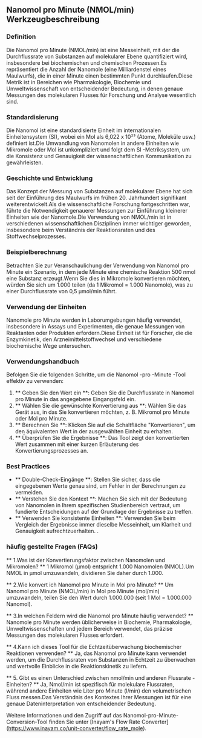 ## Nanomol pro Minute (NMOL/min) Werkzeugbeschreibung

### Definition
Die Nanomol pro Minute (NMOL/min) ist eine Messeinheit, mit der die Durchflussrate von Substanzen auf molekularer Ebene quantifiziert wird, insbesondere bei biochemischen und chemischen Prozessen.Es repräsentiert die Anzahl der Nanomole (eine Milliardenstel eines Maulwurfs), die in einer Minute einen bestimmten Punkt durchlaufen.Diese Metrik ist in Bereichen wie Pharmakologie, Biochemie und Umweltwissenschaft von entscheidender Bedeutung, in denen genaue Messungen des molekularen Flusses für Forschung und Analyse wesentlich sind.

### Standardisierung
Die Nanomol ist eine standardisierte Einheit im internationalen Einheitensystem (SI), wobei ein Mol als 6,022 x 10²³ (Atome, Moleküle usw.) definiert ist.Die Umwandlung von Nanomolen in andere Einheiten wie Mikromole oder Mol ist unkompliziert und folgt dem SI -Metriksystem, um die Konsistenz und Genauigkeit der wissenschaftlichen Kommunikation zu gewährleisten.

### Geschichte und Entwicklung
Das Konzept der Messung von Substanzen auf molekularer Ebene hat sich seit der Einführung des Maulwurfs im frühen 20. Jahrhundert signifikant weiterentwickelt.Als die wissenschaftliche Forschung fortgeschritten war, führte die Notwendigkeit genauerer Messungen zur Einführung kleinerer Einheiten wie der Nanomole.Die Verwendung von NMOL/min ist in verschiedenen wissenschaftlichen Disziplinen immer wichtiger geworden, insbesondere beim Verständnis der Reaktionsraten und des Stoffwechselprozesses.

### Beispielberechnung
Betrachten Sie zur Veranschaulichung der Verwendung von Nanomol pro Minute ein Szenario, in dem jede Minute eine chemische Reaktion 500 nmol eine Substanz erzeugt.Wenn Sie dies in Mikromole konvertieren möchten, würden Sie sich um 1.000 teilen (da 1 Mikromol = 1.000 Nanomole), was zu einer Durchflussrate von 0,5 µmol/min führt.

### Verwendung der Einheiten
Nanomole pro Minute werden in Laborumgebungen häufig verwendet, insbesondere in Assays und Experimenten, die genaue Messungen von Reaktanten oder Produkten erfordern.Diese Einheit ist für Forscher, die die Enzymkinetik, den Arzneimittelstoffwechsel und verschiedene biochemische Wege untersuchen.

### Verwendungshandbuch
Befolgen Sie die folgenden Schritte, um die Nanomol -pro -Minute -Tool effektiv zu verwenden:
1. ** Geben Sie den Wert ein **: Geben Sie die Durchflussrate in Nanomol pro Minute in das angegebene Eingangsfeld ein.
2. ** Wählen Sie die gewünschte Konvertierung aus **: Wählen Sie das Gerät aus, in das Sie konvertieren möchten, z. B. Mikromol pro Minute oder Mol pro Minute.
3. ** Berechnen Sie **: Klicken Sie auf die Schaltfläche "Konvertieren", um den äquivalenten Wert in der ausgewählten Einheit zu erhalten.
4. ** Überprüfen Sie die Ergebnisse **: Das Tool zeigt den konvertierten Wert zusammen mit einer kurzen Erläuterung des Konvertierungsprozesses an.

### Best Practices
- ** Double-Check-Eingänge **: Stellen Sie sicher, dass die eingegebenen Werte genau sind, um Fehler in der Berechnungen zu vermeiden.
- ** Verstehen Sie den Kontext **: Machen Sie sich mit der Bedeutung von Nanomolen in Ihrem spezifischen Studienbereich vertraut, um fundierte Entscheidungen auf der Grundlage der Ergebnisse zu treffen.
- ** Verwenden Sie konsistente Einheiten **: Verwenden Sie beim Vergleich der Ergebnisse immer dieselbe Messeinheit, um Klarheit und Genauigkeit aufrechtzuerhalten.
.

### häufig gestellte Fragen (FAQs)

** 1.Was ist der Konvertierungsfaktor zwischen Nanomolen und Mikromolen? **
1 Mikromol (µmol) entspricht 1.000 Nanomolen (NMOL).Um NMOL in µmol umzuwandeln, dividieren Sie daher durch 1.000.

** 2.Wie konvert ich Nanomol pro Minute in Mol pro Minute? **
Um Nanomol pro Minute (NMOL/min) in Mol pro Minute (mol/min) umzuwandeln, teilen Sie den Wert durch 1.000.000 (seit 1 Mol = 1.000.000 Nanomol).

** 3.In welchen Feldern wird die Nanomol pro Minute häufig verwendet? **
Nanomole pro Minute werden üblicherweise in Biochemie, Pharmakologie, Umweltwissenschaften und jedem Bereich verwendet, das präzise Messungen des molekularen Flusses erfordert.

** 4.Kann ich dieses Tool für die Echtzeitüberwachung biochemischer Reaktionen verwenden? **
Ja, das Nanomol pro Minute kann verwendet werden, um die Durchflussraten von Substanzen in Echtzeit zu überwachen und wertvolle Einblicke in die Reaktionskinetik zu liefern.

** 5. Gibt es einen Unterschied zwischen nmol/min und anderen Flussrate -Einheiten? **
Ja, Nmol/min ist spezifisch für molekulare Flussraten, während andere Einheiten wie Liter pro Minute (l/min) den volumetrischen Fluss messen.Das Verständnis des Kontextes Ihrer Messungen ist für eine genaue Dateninterpretation von entscheidender Bedeutung.

Weitere Informationen und den Zugriff auf das Nanomol-pro-Minute-Conversion-Tool finden Sie unter [Inayam's Flow Rate Converter] (https://www.inayam.co/unit-converter/flow_rate_mole).